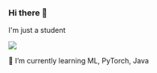 ### Hi there 👋

I'm just a student

![](https://komarev.com/ghpvc/?username=JohnjiRomanji&style=for-the-badge)

<!--
🔭 I’m currently working on [](https://github.com/JohnjiRomanji/cardify), check out the [deployment](https://card-ify.netlify.app/)
-->
🌱 I’m currently learning ML, PyTorch, Java

<!--
**JohnjiRomanji/JohnjiRomanji** is a ✨ _special_ ✨ repository because its `README.md` (this file) appears on your GitHub profile.

Here are some ideas to get you started:

- 🔭 I’m currently working on ...
- 🌱 I’m currently learning ...
- 👯 I’m looking to collaborate on ...
- 🤔 I’m looking for help with ...
- 💬 Ask me about ...
- 📫 How to reach me: ...
- 😄 Pronouns: ...
- ⚡ Fun fact: ...
-->
